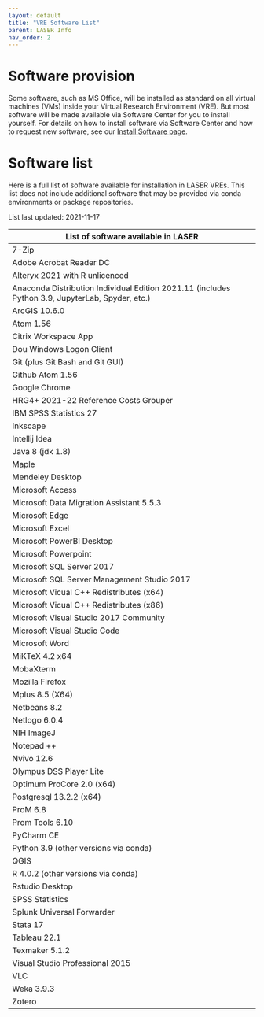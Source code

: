 ```yaml
---
layout: default
title: "VRE Software List"
parent: LASER Info
nav_order: 2
---
```


# Software provision

Some software, such as MS Office, will be installed as standard on all virtual machines (VMs) inside your Virtual Research Environment (VRE). But most software will be made available via Software Center for you to install yourself. For details on how to install software via Software Center and how to request new software, see our [Install Software page](../laser_how_to/software/index.html).

# Software list

Here is a full list of software available for installation in LASER VREs. This list does not include additional software that may be provided via conda environments or package repositories.

List last updated: 2021-11-17

|List of software available in LASER|
|---|
|7-Zip|
|Adobe Acrobat Reader DC|
|Alteryx 2021 with R unlicenced|
|Anaconda Distribution Individual Edition 2021.11 (includes Python 3.9, JupyterLab, Spyder, etc.)|
|ArcGIS 10.6.0|
|Atom 1.56|
|Citrix Workspace App|
|Dou Windows Logon Client|
|Git (plus Git Bash and Git GUI)|
|Github Atom 1.56|
|Google Chrome|
|HRG4+ 2021-22 Reference Costs Grouper|
|IBM SPSS Statistics 27|
|Inkscape|
|Intellij Idea|
|Java 8 (jdk 1.8)|
|Maple|
|Mendeley Desktop| 
|Microsoft Access|
|Microsoft Data Migration Assistant 5.5.3| 
|Microsoft Edge|
|Microsoft Excel|
|Microsoft PowerBI Desktop|
|Microsoft Powerpoint|
|Microsoft SQL Server 2017|
|Microsoft SQL Server Management Studio 2017|
|Microsoft Vicual C++ Redistributes (x64)|
|Microsoft Vicual C++ Redistributes (x86)|
|Microsoft Visual Studio 2017 Community |
|Microsoft Visual Studio Code| 
|Microsoft Word|
|MiKTeX 4.2 x64|
|MobaXterm|
|Mozilla Firefox|
|Mplus 8.5 (X64)| 
|Netbeans 8.2|
|Netlogo 6.0.4|
|NIH ImageJ|
|Notepad ++|
|Nvivo 12.6|
|Olympus DSS Player Lite| 
|Optimum ProCore 2.0 (x64)|
|Postgresql 13.2.2 (x64)| 
|ProM 6.8|
|Prom Tools 6.10| 
|PyCharm CE|
|Python 3.9 (other versions via conda)|
|QGIS|
|R 4.0.2 (other versions via conda)|
|Rstudio Desktop|
|SPSS Statistics|
|Splunk Universal Forwarder|
|Stata 17|
|Tableau 22.1|
|Texmaker 5.1.2| 
|Visual Studio Professional 2015|
|VLC|
|Weka 3.9.3|
|Zotero|
